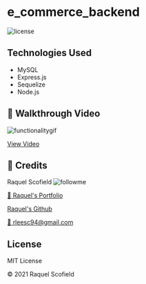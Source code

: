 # e_commerce_backend
![license](https://img.shields.io/github/license/raquellee/e_commerce_backend)<br />

## Technologies Used 
* MySQL
* Express.js
* Sequelize
* Node.js

## :cinema: Walkthrough Video
![functionalitygif](https://github.com/RaquelLee/e_commerce_backend/blob/main/assets/images/ecommbackend.gif?raw=true)

[View Video](https://drive.google.com/file/d/1U8ZK8ZQW2Wpcvhyr_3KsiL22R6LUw8C1/view)

## :busts_in_silhouette:  Credits 
Raquel Scofield ![followme](https://img.shields.io/github/followers/raquellee?label=Follow&style=social)

[:eyes: Raquel's Portfolio](https://raquellee.github.io/)

[Raquel's Github](http://github.com/raquellee)

<a href="mailto:raquel@icloud.com">:email: rleesc94@gmail.com</a>

## License 
MIT License

:copyright: 2021 Raquel Scofield